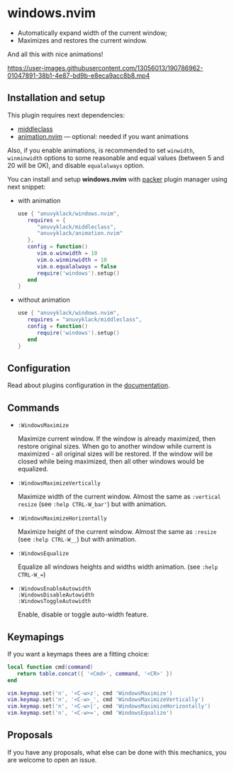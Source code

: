 # windows.nvim

- Automatically expand width of the current window;
- Maximizes and restores the current window.

And all this with nice animations!

https://user-images.githubusercontent.com/13056013/190786962-01047891-38b1-4e87-bd9b-e8eca9acc8b8.mp4

## Installation and setup

This plugin requires next dependencies:

- [middleclass](https://github.com/anuvyklack/middleclass)  
- [animation.nvim](https://github.com/anuvyklack/animation.nvim) — optional:
  needed if you want animations

Also, if you enable animations, is recommended to set `winwidth`, `winminwidth`
options to some reasonable and equal values (between 5 and 20 will be OK), and
disable `equalalways` option.

You can install and setup **windows.nvim** with [packer](https://github.com/wbthomason/packer.nvim)
plugin manager using next snippet:

- with animation
  ```lua
  use { "anuvyklack/windows.nvim",
     requires = {
        "anuvyklack/middleclass",
        "anuvyklack/animation.nvim"
     },
     config = function()
        vim.o.winwidth = 10
        vim.o.winminwidth = 10
        vim.o.equalalways = false
        require('windows').setup()
     end
  }
  ```

- without animation
  ```lua
  use { "anuvyklack/windows.nvim",
     requires = "anuvyklack/middleclass",
     config = function()
        require('windows').setup()
     end
  }
  ```

## Configuration

Read about plugins configuration in the [documentation](https://github.com/anuvyklack/windows.nvim/blob/main/doc/windows.txt).

## Commands

- `:WindowsMaximize`

  Maximize current window. If the window is already maximized, then restore
  original sizes.  When go to another window while current is maximized - all
  original sizes will be restored.  If the window will be closed while being
  maximized, then all other windows would be equalized.

- `:WindowsMaximizeVertically`

  Maximize width of the current window. Almost the same as `:vertical resize`
  (see `:help CTRL-W_bar'`) but with animation.

- `:WindowsMaximizeHorizontally`

  Maximize height of the current window. Almost the same as `:resize`
  (see `:help CTRL-W__`) but with animation.

- `:WindowsEqualize`

  Equalize all windows heights and widths width animation.
  (see `:help CTRL-W_=`)

- `:WindowsEnableAutowidth`  
  `:WindowsDisableAutowidth`  
  `:WindowsToggleAutowidth`

  Enable, disable or toggle auto-width feature.

## Keymapings

If you want a keymaps thees are a fitting choice:

```lua
local function cmd(command)
   return table.concat({ '<Cmd>', command, '<CR>' })
end

vim.keymap.set('n', '<C-w>z', cmd 'WindowsMaximize')
vim.keymap.set('n', '<C-w>_', cmd 'WindowsMaximizeVertically')
vim.keymap.set('n', '<C-w>|', cmd 'WindowsMaximizeHorizontally')
vim.keymap.set('n', '<C-w>=', cmd 'WindowsEqualize')
```

## Proposals

If you have any proposals, what else can be done with this mechanics, you are
welcome to open an issue.
